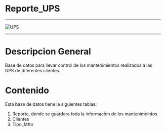 # Reporte_UPS
<hr>
    <img src="https://welspec.com/products/ups-online-1kva-titan-powest" alt="UPS">
<hr>

# Descripcion General

Base de datos para llevar control de los mantenimientos realizados a las UPS de diferentes clientes.

# Contenido

Esta base de datos tiene la siguientes tablas:

1. Reporte, donde se guardara toda la informacion de los mantenimeintos
2. Clientes
3. Tipo_Mtto


